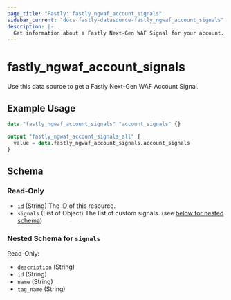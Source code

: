 ```yaml
---
page_title: "Fastly: fastly_ngwaf_account_signals"
sidebar_current: "docs-fastly-datasource-fastly_ngwaf_account_signals"
description: |-
  Get information about a Fastly Next-Gen WAF Signal for your account.
---
```


# fastly_ngwaf_account_signals

Use this data source to get a Fastly Next-Gen WAF Account Signal.

## Example Usage

```terraform
data "fastly_ngwaf_account_signals" "account_signals" {}

output "fastly_ngwaf_account_signals_all" {
  value = data.fastly_ngwaf_account_signals.account_signals
}
```


<!-- schema generated by tfplugindocs -->
## Schema

### Read-Only

- `id` (String) The ID of this resource.
- `signals` (List of Object) The list of custom signals. (see [below for nested schema](#nestedatt--signals))

<a id="nestedatt--signals"></a>
### Nested Schema for `signals`

Read-Only:

- `description` (String)
- `id` (String)
- `name` (String)
- `tag_name` (String)
